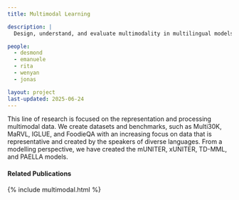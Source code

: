 ```yaml
---
title: Multimodal Learning

description: |
  Design, understand, and evaluate multimodality in multilingual models

people:
  - desmond
  - emanuele
  - rita
  - wenyan
  - jonas

layout: project
last-updated: 2025-06-24
---
```


This line of research is focused on the representation and processing multimodal data. We create datasets and benchmarks, such as Multi30K, MaRVL, IGLUE, and FoodieQA with an increasing focus on data that is representative and created by the speakers of diverse languages. From a modelling perspective, we have created the mUNITER, xUNITER, TD-MML, and PAELLA models.

<div id="publications" style="font-size: 0.9rem;">
    <h4>Related Publications</h4>
    {% include multimodal.html %}
</div>

